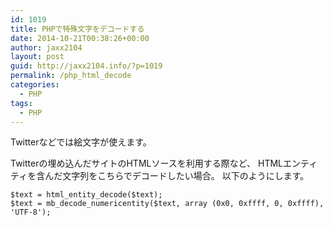 ```yaml
---
id: 1019
title: PHPで特殊文字をデコードする
date: 2014-10-21T00:38:26+00:00
author: jaxx2104
layout: post
guid: http://jaxx2104.info/?p=1019
permalink: /php_html_decode
categories:
  - PHP
tags:
  - PHP
---
```

Twitterなどでは絵文字が使えます。

Twitterの埋め込んだサイトのHTMLソースを利用する際など、
HTMLエンティティを含んだ文字列をこちらでデコードしたい場合。
以下のようにします。

```
$text = html_entity_decode($text);
$text = mb_decode_numericentity($text, array (0x0, 0xffff, 0, 0xffff), 'UTF-8');
```
